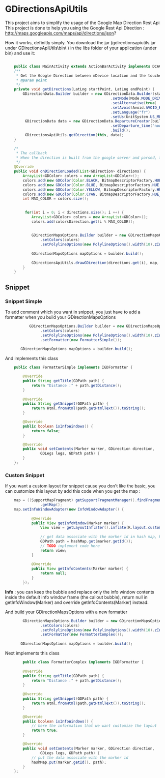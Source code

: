 GDirectionsApiUtils
===================

This project aims to simplify the usage of the Google Map Direction Rest Api
This project is done to help you using the Google Rest Api Direction : http://maps.googleapis.com/maps/api/directions/json?

How it works, definitly simply. You download the jar (gdirectionsapiutils.jar under GDirectionsApiUtils\bin\ ) in the libs folder of your application (under bin) and use it:
```JAVA

    public class MainActivity extends ActionBarActivity implements DCACallBack{
    /**
     * Get the Google Direction between mDevice location and the touched location using the Walk
     * @param point
     */
    private void getDirections(LatLng startPoint, LatLng endPoint) {
    	GDirectionData.Builder builder = new GDirectionData.Builder(startPoint, endPoint)
    	 										.setMode(Mode.MODE_DRIVING)
    	 										.setAlternative(true)
    	 										.setAvoid(Avoid.AVOID_HIGHWAYS)
    	 										.setLanguage("fr")
    	 										.setUs(UnitSystem.US_METRIC);
    	 GDirectionData data = new GDirectionData.DepartureCreator(builder)
    	 										.setDeparture_time("now")
    	 										.build();
    	 GDirectionsApiUtils.getDirection(this, data);
    }

    /*
     * The callback
     * When the direction is built from the google server and parsed, this method is called and give you the expected direction
     */
    @Override
    public void onDirectionLoaded(List<GDirection> directions) { 
        ArrayList<GDColor> colors = new ArrayList<GDColor>();
    	colors.add(new GDColor(Color.BLACK, BitmapDescriptorFactory.HUE_VIOLET));
    	colors.add(new GDColor(Color.BLUE, BitmapDescriptorFactory.HUE_AZURE));
    	colors.add(new GDColor(Color.YELLOW, BitmapDescriptorFactory.HUE_YELLOW));
    	colors.add(new GDColor(Color.CYAN, BitmapDescriptorFactory.HUE_CYAN));
    	int MAX_COLOR = colors.size();
    	
    	
         for(int i = 0; i < directions.size(); i ++) {
        	ArrayList<GDColor> colors = new ArrayList<GDColor>();
        	colors.add(colorsDirection.get(i % MAX_COLOR));
        	
        	
        	GDirectionMapsOptions.Builder builder = new GDirectionMapsOptions.Builder()
        		.setColors(colors)
        		.setPolylineOptions(new PolylineOptions().width(10).zIndex(5));
        	
        	GDirectionMapsOptions mapOptions = builder.build();
        	
        	GDirectionsApiUtils.drawGDirection(directions.get(i), map, mapOptions);
        }
    }
```

## Snippet

### Snippet Simple

To add comment which you want in snippet, you just have to add a formatter when you build your GDirectionMapsOptions
   	
```JAVA
	       GDirectionMapsOptions.Builder builder = new GDirectionMapsOptions.Builder()
        		.setColors(colors)
        		.setPolylineOptions(new PolylineOptions().width(10).zIndex(5))
        		.setFormatter(new FormatterSimple());
        	
       GDirectionMapsOptions mapOptions = builder.build();
```

And implements this class
	
```JAVA
	public class FormatterSimple implements IGDFormatter {

		@Override
		public String getTitle(GDPath path) {
			return "Distance :" + path.getDistance();
		}
		
		@Override
		public String getSnippet(GDPath path) {
			return Html.fromHtml(path.getHtmlText()).toString();
		}

		@Override
		public boolean isInfoWindows() {
			return false;
		}

		@Override
		public void setContents(Marker marker, GDirection direction,
				GDLegs legs, GDPath path) {
		}
	};
```


### Custom Snippet
	
If you want a custom layout for snippet cause you don't like the basic, you can customize this layout by add this code when you get the map :
	
```JAVA	
	map = ((SupportMapFragment) getSupportFragmentManager().findFragmentById(R.id.map))
		        .getMap();
	map.setInfoWindowAdapter(new InfoWindowAdapter() {
			
			@Override
			public View getInfoWindow(Marker marker) {
				View view = getLayoutInflater().inflate(R.layout.custom_view, null, false);
				
				// get data associate with the marker id in hash map, here a GDPath, see below
				GDPath path = hashMap.get(marker.getId());
				// TODO implement code here
				return view;
			}
			
			@Override
			public View getInfoContents(Marker marker) {
				return null;
			}
		});

```

**Info** : you can keep the bubble and replace only the info window contents inside the default info window frame (the callout bubble), return null in getInfoWindow(Marker) and override getInfoContents(Marker) instead. 

And build your GDirectionMapsOptions with a new formatter 
	
```JAVA
        GDirectionMapsOptions.Builder builder = new GDirectionMapsOptions.Builder()
        		.setColors(colors)
        		.setPolylineOptions(new PolylineOptions().width(10).zIndex(5).color(Color.BLUE))
        		.setFormatter(new FormatterComplex());
        	
       GDirectionMapsOptions mapOptions = builder.build();
```

Next implements this class
	
```JAVA
        public class FormatterComplex implements IGDFormatter {
		
		@Override
		public String getTitle(GDPath path) {
			return "Distance :" + path.getDistance();
		}
		
		@Override
		public String getSnippet(GDPath path) {
			return Html.fromHtml(path.getHtmlText()).toString();
		}

		@Override
		public boolean isInfoWindows() {
			// here the information that we want customize the layout
			return true;
		}

		@Override
		public void setContents(Marker marker, GDirection direction,
				GDLegs legs, GDPath path) {
			// put the data associate with the marker id
			hashMap.put(marker.getId(), path);
		}
	};
```
